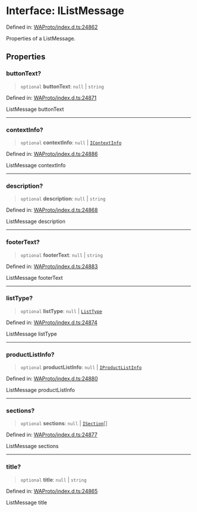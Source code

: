 # Interface: IListMessage

Defined in: [WAProto/index.d.ts:24862](https://github.com/Fokusdotid/Baileys/blob/039f28db78950e3bac7c407f144ea390dcdf207d/WAProto/index.d.ts#L24862)

Properties of a ListMessage.

## Properties

### buttonText?

> `optional` **buttonText**: `null` \| `string`

Defined in: [WAProto/index.d.ts:24871](https://github.com/Fokusdotid/Baileys/blob/039f28db78950e3bac7c407f144ea390dcdf207d/WAProto/index.d.ts#L24871)

ListMessage buttonText

***

### contextInfo?

> `optional` **contextInfo**: `null` \| [`IContextInfo`](../../../interfaces/IContextInfo.md)

Defined in: [WAProto/index.d.ts:24886](https://github.com/Fokusdotid/Baileys/blob/039f28db78950e3bac7c407f144ea390dcdf207d/WAProto/index.d.ts#L24886)

ListMessage contextInfo

***

### description?

> `optional` **description**: `null` \| `string`

Defined in: [WAProto/index.d.ts:24868](https://github.com/Fokusdotid/Baileys/blob/039f28db78950e3bac7c407f144ea390dcdf207d/WAProto/index.d.ts#L24868)

ListMessage description

***

### footerText?

> `optional` **footerText**: `null` \| `string`

Defined in: [WAProto/index.d.ts:24883](https://github.com/Fokusdotid/Baileys/blob/039f28db78950e3bac7c407f144ea390dcdf207d/WAProto/index.d.ts#L24883)

ListMessage footerText

***

### listType?

> `optional` **listType**: `null` \| [`ListType`](../namespaces/ListMessage/enumerations/ListType.md)

Defined in: [WAProto/index.d.ts:24874](https://github.com/Fokusdotid/Baileys/blob/039f28db78950e3bac7c407f144ea390dcdf207d/WAProto/index.d.ts#L24874)

ListMessage listType

***

### productListInfo?

> `optional` **productListInfo**: `null` \| [`IProductListInfo`](../namespaces/ListMessage/interfaces/IProductListInfo.md)

Defined in: [WAProto/index.d.ts:24880](https://github.com/Fokusdotid/Baileys/blob/039f28db78950e3bac7c407f144ea390dcdf207d/WAProto/index.d.ts#L24880)

ListMessage productListInfo

***

### sections?

> `optional` **sections**: `null` \| [`ISection`](../namespaces/ListMessage/interfaces/ISection.md)[]

Defined in: [WAProto/index.d.ts:24877](https://github.com/Fokusdotid/Baileys/blob/039f28db78950e3bac7c407f144ea390dcdf207d/WAProto/index.d.ts#L24877)

ListMessage sections

***

### title?

> `optional` **title**: `null` \| `string`

Defined in: [WAProto/index.d.ts:24865](https://github.com/Fokusdotid/Baileys/blob/039f28db78950e3bac7c407f144ea390dcdf207d/WAProto/index.d.ts#L24865)

ListMessage title
